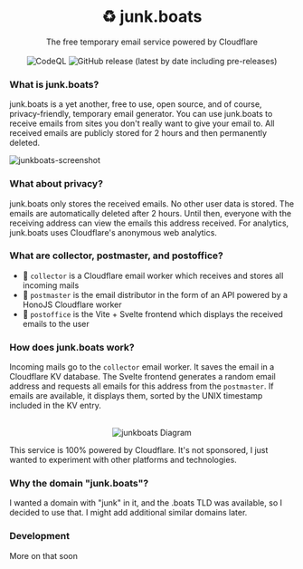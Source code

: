<h1 align="center">♻️ junk.boats</h1>
<p align="center">The free temporary email service powered by Cloudflare
  <br>
  </br>
  <img alt="CodeQL" src="https://github.com/berrysauce/junk.boats/actions/workflows/github-code-scanning/codeql/badge.svg">
  <img alt="GitHub release (latest by date including pre-releases)" src="https://img.shields.io/github/v/release/berrysauce/junk.boats?color=blue&include_prereleases&label=latest%20release">
</p>

### What is junk.boats?
junk.boats is a yet another, free to use, open source, and of course, privacy-friendly, temporary email generator. You can use junk.boats to receive emails from sites you don't really want to give your email to. All received emails are publicly stored for 2 hours and then permanently deleted.

<img alt="junkboats-screenshot" src="https://bcdn.berrysauce.me/shared/screely-1676654369981.png">

### What about privacy?
junk.boats only stores the received emails. No other user data is stored. The emails are automatically deleted after 2 hours. Until then, everyone with the receiving address can view the emails this address received. For analytics, junk.boats uses Cloudflare's anonymous web analytics.

### What are collector, postmaster, and postoffice?
- 📮 `collector` is a Cloudflare email worker which receives and stores all incoming mails
- 🚚 `postmaster` is the email distributor in the form of an API powered by a HonoJS Cloudflare worker
- 🏤 `postoffice` is the Vite + Svelte frontend which displays the received emails to the user

### How does junk.boats work?
Incoming mails go to the `collector` email worker. It saves the email in a Cloudflare KV database. The Svelte frontend generates a random email address and requests all emails for this address from the `postmaster`. If emails are available, it displays them, sorted by the UNIX timestamp included in the KV entry.

<p align="center">
  <br>
  <img alt="junkboats Diagram" src="https://bcdn.berrysauce.me/shared/Unbenanntes%20Diagramm.drawio(3).png">
  <br>
</p>

This service is 100% powered by Cloudflare. It's not sponsored, I just wanted to experiment with other platforms and technologies.

### Why the domain "junk.boats"?
I wanted a domain with "junk" in it, and the .boats TLD was available, so I decided to use that. I might add additional similar domains later.

### Development
More on that soon
